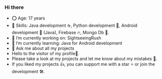 ### Hi there
- ⭕️ Age: 17 years
- 🤹 Skills: Java development ☕, Python development 🐍, Android development 🤖 (Java), Firebase 🔥, Mongo Db 🍃.
- 🔨 I’m currently working on: SightseeingRush
- 🌱 I’m currently learning: Java for Android development
- 💬 Ask me about all my projects
- Hello to the visitor of my profile👋. 
- Please take a look at my projects and let me know about my mistakes 🤝. 
- If you liked my projects 👍, you can support me with a star ⭐ or join the development 🛠️.
